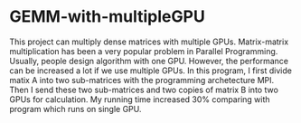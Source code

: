 # GEMM-with-multipleGPU
This project can multiply dense matrices with multiple GPUs. Matrix-matrix multiplication has been a very popular problem in Parallel Programming. Usually, people design algorithm with one GPU. 
However, the performance can be increased a lot if we use multiple GPUs. 
In this program, I first divide matix A into two sub-matrices with the programming archetecture MPI. Then I send these two sub-matrices and two copies of matrix B into two GPUs for calculation.
My running time increased 30% comparing with program which runs on single GPU.
